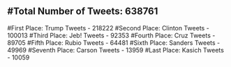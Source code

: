 #Total Number of Tweets: 638761 
---
#First Place: Trump Tweets - 218222
#Second Place: Clinton Tweets - 100013
#Third Place: Jeb! Tweets - 92353
#Fourth Place: Cruz Tweets - 89705
#Fifth Place: Rubio Tweets - 64481
#Sixth Place: Sanders Tweets - 49969
#Seventh Place: Carson Tweets - 13959
#Last Place: Kasich Tweets - 10059
